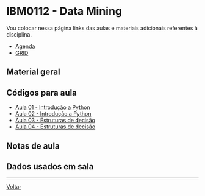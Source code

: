 # IBM0112 - Data Mining

Vou colocar nessa página links das aulas e materiais adicionais referentes à disciplina.

* [Agenda](agenda.md)
* [GRID](grid.md)

## Material geral

<!-- * [Apresentação da disciplina](/./assets/ibm0112_datamining/00 - Apresentação.pdf) -->

## Códigos para aula

* [Aula 01 - Introdução a Python](https://colab.research.google.com/drive/1i5M1Jc3dqHlVodE8tJpUk11Gl9jNj-eV?usp=sharing)
* [Aula 02 - Introdução a Python](https://colab.research.google.com/drive/18ELlQR8jXOSzl03A1c-ZMPJzdafpZ7bV?usp=sharing)
* [Aula 03 - Estruturas de decisão](https://colab.research.google.com/drive/1eqZuYVWOBxtgYRp1vE0BMhjCXgIcImDh?usp=sharing)
* [Aula 04 - Estruturas de decisão](https://colab.research.google.com/drive/1v4pPRQB7Olya8Q9638Hyj-GBz6Wb-hgv?usp=sharing)

## Notas de aula


## Dados usados em sala


---

[Voltar](https://cassiusf.github.io/)
